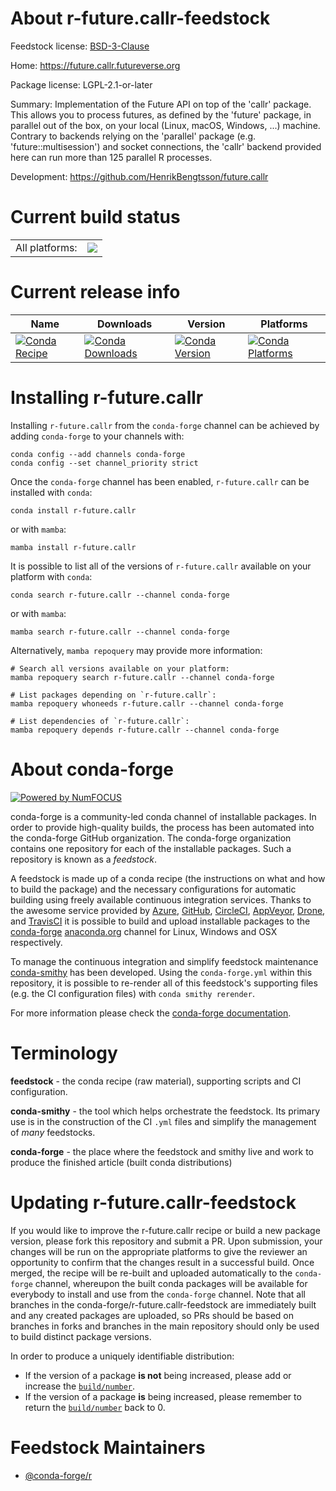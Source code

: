 About r-future.callr-feedstock
==============================

Feedstock license: [BSD-3-Clause](https://github.com/conda-forge/r-future.callr-feedstock/blob/main/LICENSE.txt)

Home: https://future.callr.futureverse.org

Package license: LGPL-2.1-or-later

Summary: Implementation of the Future API on top of the 'callr' package.  This allows you to process futures, as defined by the 'future' package, in parallel out of the box, on your local (Linux, macOS, Windows, ...) machine.  Contrary to backends relying on the 'parallel' package (e.g. 'future::multisession') and socket connections, the 'callr' backend provided here can run more than 125 parallel R processes.

Development: https://github.com/HenrikBengtsson/future.callr

Current build status
====================


<table><tr><td>All platforms:</td>
    <td>
      <a href="https://dev.azure.com/conda-forge/feedstock-builds/_build/latest?definitionId=18424&branchName=main">
        <img src="https://dev.azure.com/conda-forge/feedstock-builds/_apis/build/status/r-future.callr-feedstock?branchName=main">
      </a>
    </td>
  </tr>
</table>

Current release info
====================

| Name | Downloads | Version | Platforms |
| --- | --- | --- | --- |
| [![Conda Recipe](https://img.shields.io/badge/recipe-r--future.callr-green.svg)](https://anaconda.org/conda-forge/r-future.callr) | [![Conda Downloads](https://img.shields.io/conda/dn/conda-forge/r-future.callr.svg)](https://anaconda.org/conda-forge/r-future.callr) | [![Conda Version](https://img.shields.io/conda/vn/conda-forge/r-future.callr.svg)](https://anaconda.org/conda-forge/r-future.callr) | [![Conda Platforms](https://img.shields.io/conda/pn/conda-forge/r-future.callr.svg)](https://anaconda.org/conda-forge/r-future.callr) |

Installing r-future.callr
=========================

Installing `r-future.callr` from the `conda-forge` channel can be achieved by adding `conda-forge` to your channels with:

```
conda config --add channels conda-forge
conda config --set channel_priority strict
```

Once the `conda-forge` channel has been enabled, `r-future.callr` can be installed with `conda`:

```
conda install r-future.callr
```

or with `mamba`:

```
mamba install r-future.callr
```

It is possible to list all of the versions of `r-future.callr` available on your platform with `conda`:

```
conda search r-future.callr --channel conda-forge
```

or with `mamba`:

```
mamba search r-future.callr --channel conda-forge
```

Alternatively, `mamba repoquery` may provide more information:

```
# Search all versions available on your platform:
mamba repoquery search r-future.callr --channel conda-forge

# List packages depending on `r-future.callr`:
mamba repoquery whoneeds r-future.callr --channel conda-forge

# List dependencies of `r-future.callr`:
mamba repoquery depends r-future.callr --channel conda-forge
```


About conda-forge
=================

[![Powered by
NumFOCUS](https://img.shields.io/badge/powered%20by-NumFOCUS-orange.svg?style=flat&colorA=E1523D&colorB=007D8A)](https://numfocus.org)

conda-forge is a community-led conda channel of installable packages.
In order to provide high-quality builds, the process has been automated into the
conda-forge GitHub organization. The conda-forge organization contains one repository
for each of the installable packages. Such a repository is known as a *feedstock*.

A feedstock is made up of a conda recipe (the instructions on what and how to build
the package) and the necessary configurations for automatic building using freely
available continuous integration services. Thanks to the awesome service provided by
[Azure](https://azure.microsoft.com/en-us/services/devops/), [GitHub](https://github.com/),
[CircleCI](https://circleci.com/), [AppVeyor](https://www.appveyor.com/),
[Drone](https://cloud.drone.io/welcome), and [TravisCI](https://travis-ci.com/)
it is possible to build and upload installable packages to the
[conda-forge](https://anaconda.org/conda-forge) [anaconda.org](https://anaconda.org/)
channel for Linux, Windows and OSX respectively.

To manage the continuous integration and simplify feedstock maintenance
[conda-smithy](https://github.com/conda-forge/conda-smithy) has been developed.
Using the ``conda-forge.yml`` within this repository, it is possible to re-render all of
this feedstock's supporting files (e.g. the CI configuration files) with ``conda smithy rerender``.

For more information please check the [conda-forge documentation](https://conda-forge.org/docs/).

Terminology
===========

**feedstock** - the conda recipe (raw material), supporting scripts and CI configuration.

**conda-smithy** - the tool which helps orchestrate the feedstock.
                   Its primary use is in the construction of the CI ``.yml`` files
                   and simplify the management of *many* feedstocks.

**conda-forge** - the place where the feedstock and smithy live and work to
                  produce the finished article (built conda distributions)


Updating r-future.callr-feedstock
=================================

If you would like to improve the r-future.callr recipe or build a new
package version, please fork this repository and submit a PR. Upon submission,
your changes will be run on the appropriate platforms to give the reviewer an
opportunity to confirm that the changes result in a successful build. Once
merged, the recipe will be re-built and uploaded automatically to the
`conda-forge` channel, whereupon the built conda packages will be available for
everybody to install and use from the `conda-forge` channel.
Note that all branches in the conda-forge/r-future.callr-feedstock are
immediately built and any created packages are uploaded, so PRs should be based
on branches in forks and branches in the main repository should only be used to
build distinct package versions.

In order to produce a uniquely identifiable distribution:
 * If the version of a package **is not** being increased, please add or increase
   the [``build/number``](https://docs.conda.io/projects/conda-build/en/latest/resources/define-metadata.html#build-number-and-string).
 * If the version of a package **is** being increased, please remember to return
   the [``build/number``](https://docs.conda.io/projects/conda-build/en/latest/resources/define-metadata.html#build-number-and-string)
   back to 0.

Feedstock Maintainers
=====================

* [@conda-forge/r](https://github.com/orgs/conda-forge/teams/r/)

